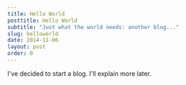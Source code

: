 ```yaml
---
title: Hello World
posttitle: Hello World
subtitle: "Just what the world needs: another blog..."
slug: helloworld
date: 2014-11-06
layout: post
order: 0
---
```


I've decided to start a blog. I'll explain more later.